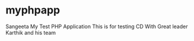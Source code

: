 # myphpapp
Sangeeta
My Test PHP Application
This is for testing CD
With Great leader  Karthik and his team
